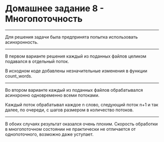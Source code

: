 # Домашнее задание 8 - Многопоточность

---

Для решения задачи была предпринята попытка использовать асинхронность.

---

В первом варианте решения каждый из поданных файлов целиком подавался в отдельный поток.

В  исходном коде добавлены незначительные изменения в функции count_words.

---

Во втором варианте каждый из поданных файлов обрабатывался асинхронно одновременно всеми потоками.

Каждый поток обрабатывал каждое n слово, следующий поток n+1 и так далее, по очереди, с шагов размером в количество потоков.

---

В обоих случаях результат оказался очень плохим. Скорость обработки в многопоточном состоянии не практически не отличается от однопоточного, возможно даже уступает.

